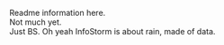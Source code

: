 ﻿Readme information here.</br>
Not much yet.</br>
Just BS.
Oh yeah InfoStorm is about rain, made of data.